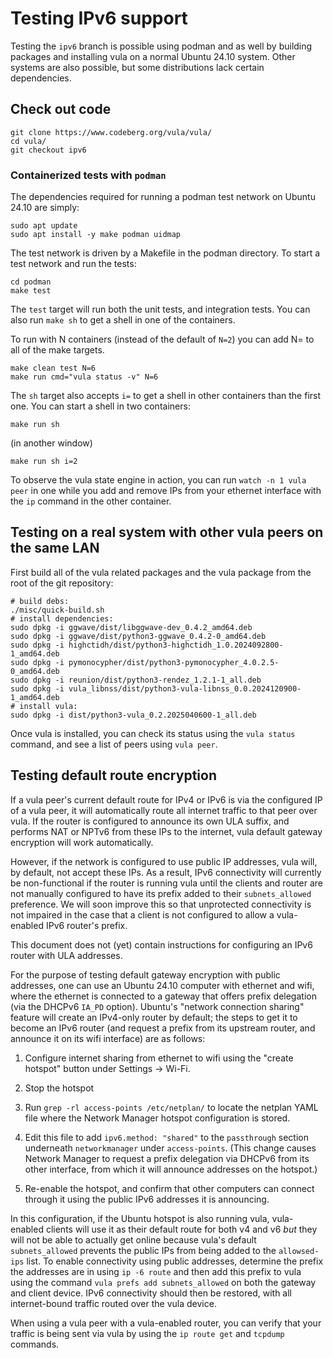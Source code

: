 Testing IPv6 support
====================

Testing the `ipv6` branch is possible using podman and as well by building
packages and installing vula on a normal Ubuntu 24.10 system. Other systems are
also possible, but some distributions lack certain dependencies.

## Check out code

```
git clone https://www.codeberg.org/vula/vula/
cd vula/
git checkout ipv6
```

### Containerized tests with `podman`

The dependencies required for running a podman test network on Ubuntu 24.10 are
simply:

```
sudo apt update
sudo apt install -y make podman uidmap
```

The test network is driven by a Makefile in the podman directory. To start a
test network and run the tests:

```
cd podman
make test
```

The `test` target will run both the unit tests, and integration tests. You can
also run `make sh` to get a shell in one of the containers.

To run with N containers (instead of the default of `N=2`) you can add N= to
all of the make targets.


```
make clean test N=6
make run cmd="vula status -v" N=6
```

The `sh` target also accepts `i=` to  get a shell in other containers than the
first one. You can start a shell in two containers:
```
make run sh
```
(in another window)
```
make run sh i=2
```
To observe the vula state engine in action, you can run `watch -n 1 vula peer`
in one while you add and remove IPs from your ethernet interface with the `ip`
command in the other container.

## Testing on a real system with other vula peers on the same LAN

First build all of the vula related packages and the vula package from the root
of the git repository:
```
# build debs:
./misc/quick-build.sh
# install dependencies:
sudo dpkg -i ggwave/dist/libggwave-dev_0.4.2_amd64.deb
sudo dpkg -i ggwave/dist/python3-ggwave_0.4.2-0_amd64.deb
sudo dpkg -i highctidh/dist/python3-highctidh_1.0.2024092800-1_amd64.deb
sudo dpkg -i pymonocypher/dist/python3-pymonocypher_4.0.2.5-0_amd64.deb
sudo dpkg -i reunion/dist/python3-rendez_1.2.1-1_all.deb
sudo dpkg -i vula_libnss/dist/python3-vula-libnss_0.0.2024120900-1_amd64.deb
# install vula:
sudo dpkg -i dist/python3-vula_0.2.2025040600-1_all.deb
```

Once vula is installed, you can check its status using the `vula status`
command, and see a list of peers using `vula peer`.

## Testing default route encryption

If a vula peer's current default route for IPv4 or IPv6 is via the configured
IP of a vula peer, it will automatically route all internet traffic to that
peer over vula. If the router is configured to announce its own ULA suffix, and
performs NAT or NPTv6 from these IPs to the internet, vula default gateway
encryption will work automatically.

However, if the network is configured to use public IP addresses, vula will, by
default, not accept these IPs. As a result, IPv6 connectivity will currently be
non-functional if the router is running vula until the clients and router are
not manually configured to have its prefix added to their `subnets_allowed`
preference. We will soon improve this so that unprotected connectivity is not
impaired in the case that a client is not configured to allow a vula-enabled
IPv6 router's prefix.

This document does not (yet) contain instructions for configuring an IPv6
router with ULA addresses.

For the purpose of testing default gateway encryption with public addresses,
one can use an Ubuntu 24.10 computer with ethernet and wifi, where the ethernet
is connected to a gateway that offers prefix delegation (via the DHCPv6 `IA_PD`
option). Ubuntu's "network connection sharing" feature will create an IPv4-only
router by default; the steps to get it to become an IPv6 router (and request a
prefix from its upstream router, and announce it on its wifi interface) are as
follows:

1. Configure internet sharing from ethernet to wifi using the "create hotspot"
button under Settings -> Wi-Fi.

2. Stop the hotspot

3. Run `grep -rl access-points /etc/netplan/` to locate the netplan YAML file
where the Network Manager hotspot configuration is stored.

4. Edit this file to add `ipv6.method: "shared"` to the `passthrough` section
underneath `networkmanager` under `access-points`. (This change causes Network
Manager to request a prefix delegation via DHCPv6 from its other interface,
from which it will announce addresses on the hotspot.)

5. Re-enable the hotspot, and confirm that other computers can connect through
it using the public IPv6 addresses it is announcing.

In this configuration, if the Ubuntu hotspot is also running vula, vula-enabled
clients will use it as their default route for both v4 and v6 *but* they will
not be able to actually get online because vula's default `subnets_allowed`
prevents the public IPs from being added to the `allowsed-ips` list. To enable
connectivity using public addresses, determine the prefix the addresses are in
using `ip -6 route` and then add this prefix to vula using the command
`vula prefs add subnets_allowed` on both the gateway and client device. IPv6
connectivity should then be restored, with all internet-bound traffic routed
over the vula device.

When using a vula peer with a vula-enabled router, you can verify that your
traffic is being sent via vula by using the `ip route get` and `tcpdump`
commands.
